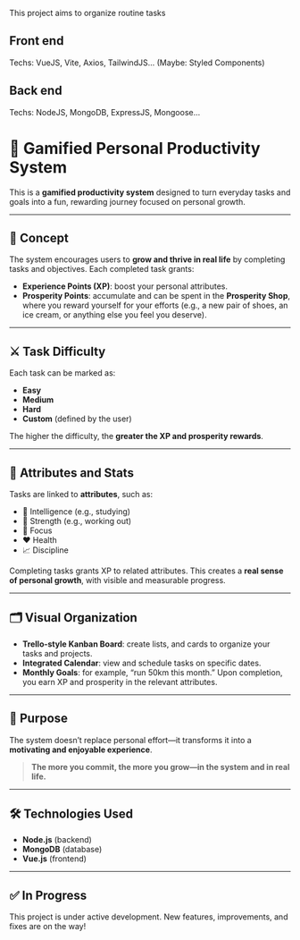 This project aims to organize routine tasks 

## Front end
Techs: VueJS, Vite, Axios, TailwindJS... (Maybe: Styled Components)

## Back end
Techs: NodeJS, MongoDB, ExpressJS, Mongoose...

# 🌟 Gamified Personal Productivity System

This is a **gamified productivity system** designed to turn everyday tasks and goals into a fun, rewarding journey focused on personal growth.

---

## 🎯 Concept

The system encourages users to **grow and thrive in real life** by completing tasks and objectives. Each completed task grants:

- **Experience Points (XP)**: boost your personal attributes.
- **Prosperity Points**: accumulate and can be spent in the **Prosperity Shop**, where you reward yourself for your efforts (e.g., a new pair of shoes, an ice cream, or anything else you feel you deserve).

---

## ⚔️ Task Difficulty

Each task can be marked as:

- **Easy**
- **Medium**
- **Hard**
- **Custom** (defined by the user)

The higher the difficulty, the **greater the XP and prosperity rewards**.

---

## 🧠 Attributes and Stats

Tasks are linked to **attributes**, such as:

- 🧠 Intelligence (e.g., studying)
- 💪 Strength (e.g., working out)
- 🎯 Focus
- ❤️ Health
- 📈 Discipline

Completing tasks grants XP to related attributes. This creates a **real sense of personal growth**, with visible and measurable progress.

---

## 🗂 Visual Organization

- **Trello-style Kanban Board**: create lists, and cards to organize your tasks and projects.
- **Integrated Calendar**: view and schedule tasks on specific dates.
- **Monthly Goals**: for example, “run 50km this month.” Upon completion, you earn XP and prosperity in the relevant attributes.

---

## 🚀 Purpose

The system doesn’t replace personal effort—it transforms it into a **motivating and enjoyable experience**.

> **The more you commit, the more you grow—in the system and in real life.**

---

## 🛠 Technologies Used

- **Node.js** (backend)
- **MongoDB** (database)
- **Vue.js** (frontend)

---

## ✅ In Progress

This project is under active development. New features, improvements, and fixes are on the way!


